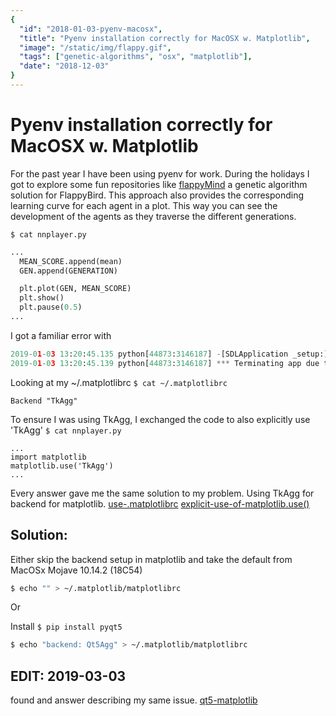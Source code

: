 ```yaml
---
{
  "id": "2018-01-03-pyenv-macosx",
  "title": "Pyenv installation correctly for MacOSX w. Matplotlib",
  "image": "/static/img/flappy.gif",
  "tags": ["genetic-algorithms", "osx", "matplotlib"],
  "date": "2018-12-03"
}
---
```

# Pyenv installation correctly for MacOSX w. Matplotlib
For the past year I have been using pyenv for work. During the holidays I got to explore some fun repositories like [flappyMind](https://github.com/JonasRSV/flappyMind) a genetic algorithm solution for FlappyBird. This approach also provides the corresponding learning curve for each agent in a plot. This way you can see the development of the agents as they traverse the different generations.

`$ cat nnplayer.py`

```python
...
  MEAN_SCORE.append(mean)
  GEN.append(GENERATION)

  plt.plot(GEN, MEAN_SCORE)
  plt.show()
  plt.pause(0.5)
...
```

I got a familiar error with 
```python
2019-01-03 13:20:45.135 python[44873:3146187] -[SDLApplication _setup:]: unrecognized selector sent to instance 0x7f824fe98430
2019-01-03 13:20:45.139 python[44873:3146187] *** Terminating app due to uncaught exception 'NSInvalidArgumentException', reason: '-[SDLApplication _setup:]: unrecognized selector sent to instance 0x7f824fe98430'
```

Looking at my ~/.matplotlibrc
`$ cat ~/.matplotlibrc`

```
Backend "TkAgg"
```

To ensure I was using TkAgg, I exchanged the code to also explicitly use 'TkAgg'
`$ cat nnplayer.py`
```
...
import matplotlib
matplotlib.use('TkAgg')
...
```

Every answer gave me the same solution to my problem. Using TkAgg for backend for matplotlib.
[use-.matplotlibrc](https://stackoverflow.com/a/34583958/3767229)
[explicit-use-of-matplotlib.use()](https://stackoverflow.com/a/34583958/3767229)

## Solution:

Either skip the backend setup in matplotlib and take the default from MacOSx Mojave 10.14.2 (18C54)

```bash
$ echo "" > ~/.matplotlib/matplotlibrc
```

Or


Install `$ pip install pyqt5`
```bash
$ echo "backend: Qt5Agg" > ~/.matplotlib/matplotlibrc
```

## EDIT: 2019-03-03
found and answer describing my same issue.
[qt5-matplotlib](https://stackoverflow.com/a/53852328/3767229)